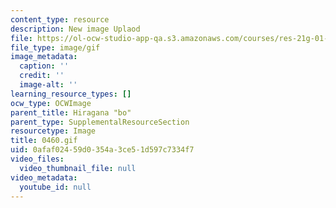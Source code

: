 ```yaml
---
content_type: resource
description: New image Uplaod
file: https://ol-ocw-studio-app-qa.s3.amazonaws.com/courses/res-21g-01-kana-spring-2010/0afaf02459d0354a3ce51d597c7334f7_0460.gif
file_type: image/gif
image_metadata:
  caption: ''
  credit: ''
  image-alt: ''
learning_resource_types: []
ocw_type: OCWImage
parent_title: Hiragana "bo"
parent_type: SupplementalResourceSection
resourcetype: Image
title: 0460.gif
uid: 0afaf024-59d0-354a-3ce5-1d597c7334f7
video_files:
  video_thumbnail_file: null
video_metadata:
  youtube_id: null
---
```

